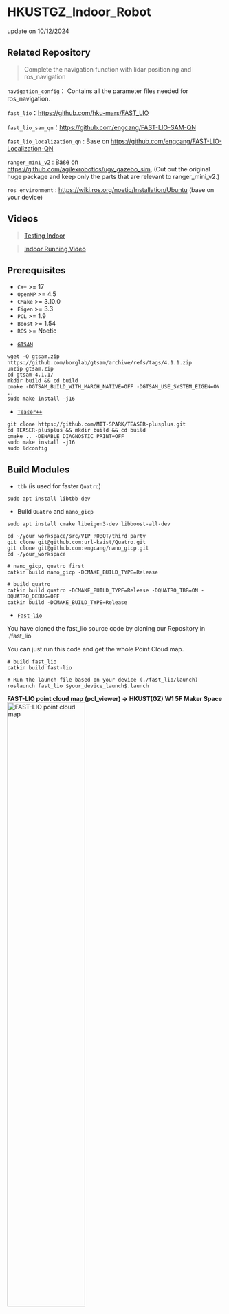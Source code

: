 # HKUSTGZ_Indoor_Robot

update on 10/12/2024

## Related Repository
> Complete the navigation function with lidar positioning and ros_navigation

`navigation_config`： Contains all the parameter files needed for ros_navigation.

`fast_lio`：https://github.com/hku-mars/FAST_LIO

`fast_lio_sam_qn`：https://github.com/engcang/FAST-LIO-SAM-QN

`fast_lio_localization_qn` : Base on https://github.com/engcang/FAST-LIO-Localization-QN

`ranger_mini_v2` :  Base on https://github.com/agilexrobotics/ugv_gazebo_sim, 
(Cut out the original huge package and keep only the parts that are relevant to ranger_mini_v2.)

`ros environment` : https://wiki.ros.org/noetic/Installation/Ubuntu (base on your device)

## Videos

> [Testing Indoor](https://www.bilibili.com/video/BV1svU7YXECV/?vd_source=1fa8466b3aa53e37bc9d2f8fa7690ac7)

> [Indoor Running Video](https://www.bilibili.com/video/BV1D2q5YtEcT/)

## Prerequisites
+ `C++` >= 17
+ `OpenMP` >= 4.5
+ `CMake` >= 3.10.0
+ `Eigen` >= 3.3
+ `PCL` >= 1.9
+ `Boost` >= 1.54
+ `ROS` >= Noetic
 
- [`GTSAM`](https://github.com/borglab/gtsam)

```
wget -O gtsam.zip https://github.com/borglab/gtsam/archive/refs/tags/4.1.1.zip
unzip gtsam.zip
cd gtsam-4.1.1/
mkdir build && cd build
cmake -DGTSAM_BUILD_WITH_MARCH_NATIVE=OFF -DGTSAM_USE_SYSTEM_EIGEN=ON ..
sudo make install -j16
```

- [`Teaser++`](https://github.com/MIT-SPARK/TEASER-plusplus)

```
git clone https://github.com/MIT-SPARK/TEASER-plusplus.git
cd TEASER-plusplus && mkdir build && cd build
cmake .. -DENABLE_DIAGNOSTIC_PRINT=OFF
sudo make install -j16
sudo ldconfig
```

## Build Modules

- `tbb` (is used for faster `Quatro`)

```
sudo apt install libtbb-dev
```

- Build `Quatro` and `nano_gicp`

```
sudo apt install cmake libeigen3-dev libboost-all-dev

cd ~/your_workspace/src/VIP_ROBOT/third_party
git clone git@github.com:url-kaist/Quatro.git
git clone git@github.com:engcang/nano_gicp.git
cd ~/your_workspace

# nano_gicp, quatro first
catkin build nano_gicp -DCMAKE_BUILD_TYPE=Release

# build quatro
catkin build quatro -DCMAKE_BUILD_TYPE=Release -DQUATRO_TBB=ON -DQUATRO_DEBUG=OFF
catkin build -DCMAKE_BUILD_TYPE=Release
```

- [`Fast-lio`](https://github.com/hku-mars/FAST_LIO)

You have cloned the fast_lio source code by cloning our Repository in ./fast_lio

You can just run this code and get the whole Point Cloud map.

```
# build fast_lio
catkin build fast-lio

# Run the launch file based on your device (./fast_lio/launch)
roslaunch fast_lio $your_device_launch$.launch
```

**FAST-LIO point cloud map (pcl_viewer) -> HKUST(GZ) W1 5F Maker Space**
<img src="./images/W15Fply.jpg" alt="FAST-LIO point cloud map" style="width: 60%; display: block; margin-left: 0;">


- [`Fast-lio-SAM-QN`](https://github.com/engcang/FAST-LIO-SAM-QN)

You have cloned the fast_lio_sam_qn source code by cloning our Repository in ./fast_lio_sam_qn

You can just run this code and get the whole Point Cloud map.

```
# build fast_lio_sam_qn 
catkin build fast_lio_sam_qn 

# You should change the yaml file in the launch based on your device (./fast_lio_sam_qn/launch/map_vipbot.launch)
roslaunch fast_lio_sam_qn map_vipbot.launch
```

**FAST-LIO_SAM point cloud map (CloudCompare) -> HKUST(GZ) Core teaching area**
<img src="./images/2f_3d.png" alt="FAST-LIO_SAM point cloud map" style="width: 60%; display: block; margin-left: 0;">


- [`Fast-lio-Localization-QN`](https://github.com/engcang/FAST-LIO-Localization-QN)

You have cloned the fast_lio_localization_qn source code by cloning our Repository in ./fast_lio_localization_qn

You can just run this code and get the position data

```
# build fast_lio_localization_qn 
catkin build fast_lio_localization_qn 
```

Edit the ./fast_lio_lolization_qn/config/vipbot_config.yaml: **Line4: saved_map: for your result.bag path**

```
# You should change the yaml file in the launch based on your device (./fast_lio_localization_qn/launch/run_loc_qn.launch)
roslaunch fast_lio_localization_qn run_loc_qn.launch
```

**Localization in the point cloud map**
<img src="./images/localization.jpg" alt="FAST-LIO_SAM point cloud map" style="width: 100%; display: block; margin-left: 0;">





## RUN on the our Moving Platform

- open `roscore` , and `ouster os1` in `supervise.html`
- open a terminal and run:

```
roslaunch real_v1_config ranger_mini_v2.launch
```

- open a terminal and run:

```
roslaunch real_v1_config load_move_base.launch
```

and then operate in Rviz, like pub a destination.
​    

### Tutorials:

> Introduce the logical structure and function of the component package.

> We put the whole modules together to start with a project

### navigation_config

All the running `launch` files are located in the `navigation_config` folder, and for convenience during final execution, each car is treated as a separate software package. The contents are listed in the following table:

| Name        | Content                                                    | Function                                    |
| ----------- | ------------------------------------------------------- | ---------------------------------------------- |
| config      | `move_base` and lidar-related `.yaml` parameter file   | `move_base` and lidar-related parameter loading |
| launch      | `move_base`and lidar-related`.launch`parameter file    | Load the parameters `.yaml` file & start the node|
| map         | `.png` and `.yaml` files for different sites           | Provide `map_serve` to publish 2d maps           |
| pcd         | `pcd` point cloud map from `fast_lio`/`fast_lio_sam`   | 2D`.png`（stored locally because it is too large） |
| bag         | `fast_lio_sam` generates a `.bag` file that records keyframe | Provides key frame positioning     |
| trajectory  | Trajectory generated by `topic_transit/TopicGenTrajectory` `CSV` file | Loaded in `gbx_manual` and published to 'move_base'       |
| urdf/meshes | Robot `urdf` file/simulation `stl` file                  | Description of robot composition information/load model in simulation              |
| rviz        | 'rviz' configuration file                                        | Save the files required by Rivz and fix the visual configuration               |

### gbx_manual

> In order to allow users to interact with each node and build a unified running process

`STOP,MOVE,WAIT,PULL_OVER,ARRIVE` 5 states with `FSM` for managing the entire navigation cycle。

Provides the `/gbx_manual/pub_trajectory` service interface externally. During initialization, the trajectory in `navigation_config/real_v1_config/trajectory` is loaded. Upon receiving a request containing correct trajectory information, the trajectory point stored by the trajectory point will be released to `/click_point`.

E3_121 is our test room

```
rosservice call /gbx_manual/pub_trajectory "sender: 'user' path_name: 'E3_121'"
```

This sends the request E3_121 to `gbx_manual`



### How to run

> Use `roslaunch` instead of `mon launch` to load `fast_xxx` related `launch` files

**Version 1**

```bash
roslaunch real_v1_config load_manual.launch
```

Run the `load_manual.launch` file to do the following

- Load `global_costmap`, `local_costmap` and other configuration files required by `move_base` and start the node
- Load the configuration file of `map` and launch the `map_server` node to publish 2d map information on the `/map` topic
Load the required configuration files for `fast_lio` and `fast_lio_localization_qn` and start the node
- Load static `tf_publisher` and robot `urdf` and `robot_state_publisher`
- Load the `cloud_transit` configuration file and start the node
- Load the `ranger_mini_v2` configuration file and start the node (Mini ranger 2)
- Load the `gbx_manual` configuration file and start the node



> In addition, these nodes can also be run separately, as shown in the following example:

- Only run `fast_lio`

```
roslaunch real_v1_config ouster_os1_mapping.launch
```

- Only run `fast_sam_localization_qn`

```
roslaunch real_v1_config ouster_os1_loc_qn.launch
```

- Only run mini ranger 2 controller

```
roslaunch real_v1_config ranger_mini_v2.launch
```



### Steps

#### 1. Mapping

Run`fast_lio` and `fast_lio_sam` for keyframe point cloud map `.bag` and `.pcd` file

```
roslaunch real_v1_config ouster_os1_sam.launch
```

#### 2. Localization

Run `fast_lio` and `fast_sam_localization_qn`，load `.bag` file

```
roslaunch real_v1_config ouster_os1_loc_qn.launch
```

#### 3. Generate 2d maps from pcd files

```
roslaunch pcd2pgm run.launch
rosrun map_server map_saver -f map_name
```

**2D map for planner**
<img src="./images/2f_2d.jpg" alt="2D map for planne" style="width: 40%; display: block; margin-left: 0;">

#### 4.Load 2D map and `move_base`

```
roslaunch real_v1_config load_move_base.launch
```

#### 5.Load `manual`

```
roslaunch real_v1_config load_manual.launch
```

### Rosbag

We will publish the rosbag soon.


## Contributing

Yujie ZHOU, Siyang LIU, Kai ZHANG

## License

Null

## Contact

For questions or inquiries, please contact [Yujie ZHOU](yzhou118@connect.hkust-gz.edu.cn).
